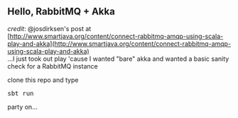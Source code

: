## Hello, RabbitMQ + Akka ##

 *credit*: @josdirksen's post at <br />
[http://www.smartjava.org/content/connect-rabbitmq-amqp-using-scala-play-and-akka](http://www.smartjava.org/content/connect-rabbitmq-amqp-using-scala-play-and-akka)<br />
...I just took out play 'cause I wanted "bare" akka and wanted a basic sanity check for a RabbitMQ instance 

clone this repo and type
<pre>
sbt run
</pre>
party on...
